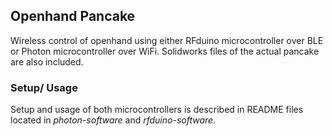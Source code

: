 ## Openhand Pancake

Wireless control of openhand using either RFduino microcontroller over BLE or Photon microcontroller over WiFi. Solidworks files of the actual pancake are also included. 

### Setup/ Usage
Setup and usage of both microcontrollers is described in README files located in *photon-software* and *rfduino-software*.
